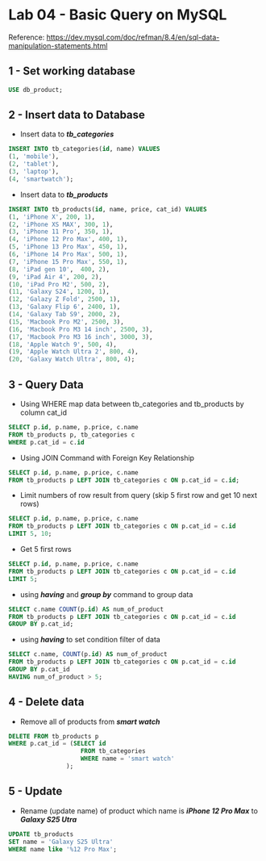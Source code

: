 # Lab 04 - Basic Query on MySQL 

Reference: https://dev.mysql.com/doc/refman/8.4/en/sql-data-manipulation-statements.html


## 1 - Set working database 

```sql
USE db_product;
```
## 2 - Insert data to Database 

* Insert data to ***tb_categories***

```sql
INSERT INTO tb_categories(id, name) VALUES 
(1, 'mobile'),
(2, 'tablet'),
(3, 'laptop'),
(4, 'smartwatch');
```

* Insert data to ***tb_products***
```sql
INSERT INTO tb_products(id, name, price, cat_id) VALUES
(1, 'iPhone X', 200, 1),
(2, 'iPhone XS MAX', 300, 1),
(3, 'iPhone 11 Pro', 350, 1),
(4, 'iPhone 12 Pro Max', 400, 1),
(5, 'iPhone 13 Pro Max', 450, 1),
(6, 'iPhone 14 Pro Max', 500, 1),
(7, 'iPhone 15 Pro Max', 550, 1),
(8, 'iPad gen 10',  400, 2),
(9, 'iPad Air 4', 200, 2),
(10, 'iPad Pro M2', 500, 2),
(11, 'Galaxy S24', 1200, 1),
(12, 'Galazy Z Fold', 2500, 1),
(13, 'Galaxy Flip 6', 2400, 1),
(14, 'Galaxy Tab S9', 2000, 2),
(15, 'Macbook Pro M2', 2500, 3),
(16, 'Macbook Pro M3 14 inch', 2500, 3),
(17, 'Macbook Pro M3 16 inch', 3000, 3),
(18, 'Apple Watch 9', 500, 4),
(19, 'Apple Watch Ultra 2', 800, 4),
(20, 'Galaxy Watch Ultra', 800, 4);

```

## 3 - Query Data 
* Using WHERE map data between tb_categories and tb_products by column cat_id

```sql
SELECT p.id, p.name, p.price, c.name
FROM tb_products p, tb_categories c
WHERE p.cat_id = c.id
```

* Using JOIN Command with Foreign Key Relationship

```sql
SELECT p.id, p.name, p.price, c.name
FROM tb_products p LEFT JOIN tb_categories c ON p.cat_id = c.id;
```

* Limit numbers of row result from query (skip 5 first row and get 10 next rows)
```sql
SELECT p.id, p.name, p.price, c.name
FROM tb_products p LEFT JOIN tb_categories c ON p.cat_id = c.id
LIMIT 5, 10;
```

* Get 5 first rows

```sql
SELECT p.id, p.name, p.price, c.name
FROM tb_products p LEFT JOIN tb_categories c ON p.cat_id = c.id
LIMIT 5;
```

* using ***having*** and ***group by*** command to group data

```sql
SELECT c.name COUNT(p.id) AS num_of_product
FROM tb_products p LEFT JOIN tb_categories c ON p.cat_id = c.id
GROUP BY p.cat_id;
```
* using ***having*** to set condition filter of data
```sql
SELECT c.name, COUNT(p.id) AS num_of_product
FROM tb_products p LEFT JOIN tb_categories c ON p.cat_id = c.id
GROUP BY p.cat_id
HAVING num_of_product > 5;
```

## 4 - Delete data 

* Remove all of products from ***smart watch***
```sql
DELETE FROM tb_products p
WHERE p.cat_id = (SELECT id 
                    FROM tb_categories 
                    WHERE name = 'smart watch'
                );
```

## 5 - Update 

* Rename (update name) of product which name is ***iPhone 12 Pro Max*** to ***Galaxy S25 Utra***

```sql
UPDATE tb_products
SET name = 'Galaxy S25 Ultra'
WHERE name like '%12 Pro Max';
```



